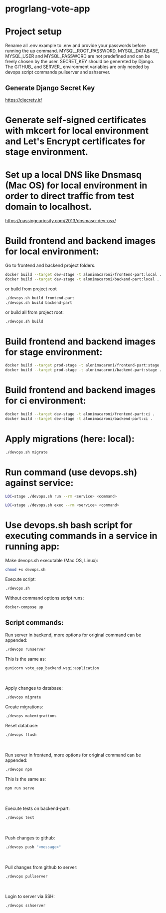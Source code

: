 # progrlang-vote-app

# Project setup

Rename all .env.example to .env and provide your passwords before running the up command. MYSQL_ROOT_PASSWORD, MYSQL_DATABASE, MYSQL_USER and MYSQL_PASSWORD are not predefined and can be freely chosen by the user. SECRET_KEY should be genereted by Django. The GITHUB_ and SERVER_ environment variables are only needed by devops script commands pullserver and sshserver.

## Generate Django Secret Key

https://djecrety.ir/

# Generate self-signed certificates with mkcert for local environment and Let's Encrypt certificates for stage environment.

# Set up a local DNS like Dnsmasq (Mac OS) for local environment in order to direct traffic from test domain to localhost.

https://passingcuriosity.com/2013/dnsmasq-dev-osx/

# Build frontend and backend images for local environment:
Go to frontend and backend project folders.

```bash
docker build --target dev-stage -t alonimacaroni/frontend-part:local .
docker build --target dev-stage -t alonimacaroni/backend-part:local .
```

or build from project root

```bash
./devops.sh build frontend-part
./devops.sh build backend-part
```

or build all from project root:

```bash
./devops.sh build
```

# Build frontend and backend images for stage environment:

```bash
docker build --target prod-stage -t alonimacaroni/frontend-part:stage .
docker build --target prod-stage -t alonimacaroni/backend-part:stage .
```

# Build frontend and backend images for ci environment:

```bash
docker build --target dev-stage -t alonimacaroni/frontend-part:ci .
docker build --target dev-stage -t alonimacaroni/backend-part:ci .
```

# Apply migrations (here: local):

```bash
./devops.sh migrate
```

# Run command (use devops.sh) against service:

```bash
LOC=stage ./devops.sh run --rm <service> <command>
```

```bash
LOC=stage ./devops.sh exec --rm <service> <command>
```

# Use devops.sh bash script for executing commands in a service in running app:

Make devops.sh executable (Mac OS, Linux):

```bash
chmod +x devops.sh
```

Execute script:

```bash
./devops.sh
```
Without command options script runs:

```bash
docker-compose up
```

## Script commands:

Run server in backend, more options for original command can be appended:

```bash
./devops runserver
```

This is the same as:

```bash
gunicorn vote_app_backend.wsgi:application
```

\
\
Apply changes to database:

```bash
./devops migrate
```

Create migrations:

```bash
./devops makemigrations
```

Reset database:

```bash
./devops flush
```

\
\
Run server in frontend, more options for original command can be appended:

```bash
./devops npm
```

This is the same as:

```bash
npm run serve
```

\
\
Execute tests on backend-part:

```bash
./devops test
```

\
\
Push changes to github:

```bash
./devops push "<message>"
```

\
\
Pull changes from github to server:

```bash
./devops pullserver
```

\
\
Login to server via SSH:

```bash
./devops sshserver
```